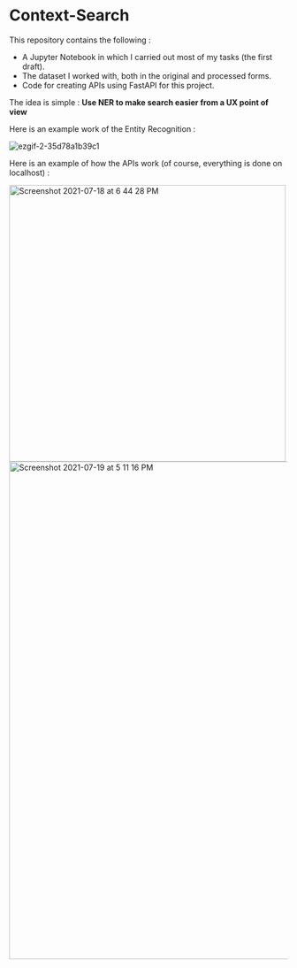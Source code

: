 # Context-Search
This repository contains the following :
- A Jupyter Notebook in which I carried out most of my tasks (the first draft).
- The dataset I worked with, both in the original and processed forms.
- Code for creating APIs using FastAPI for this project.

The idea is simple : **Use NER to make search easier from a UX point of view** 

Here is an example work of the Entity Recognition :

![ezgif-2-35d78a1b39c1](https://user-images.githubusercontent.com/46837998/126068540-611b0bb5-391b-41c0-b9ae-b9a5d8c6caca.gif)

Here is an example of how the APIs work (of course, everything is done on localhost) :

<img width="500" alt="Screenshot 2021-07-18 at 6 44 28 PM" src="https://user-images.githubusercontent.com/46837998/126154941-ca2536da-73a5-40c6-9b0e-296d7fada001.png">

<img width="900" alt="Screenshot 2021-07-19 at 5 11 16 PM" src="https://user-images.githubusercontent.com/46837998/126154980-d953159c-fbb6-4e1b-83a7-cc9957b85997.png">
